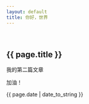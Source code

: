 ```yaml
---
layout: default
title: 你好，世界
---
```

　　
<h2>{{ page.title }}</h2>

<p>我的第二篇文章</p>

<p>加油！</p>

<p>{{ page.date | date_to_string }}</p>
